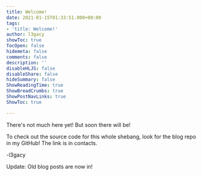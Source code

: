 ```yaml
---
title: Welcome!
date: 2021-01-15T01:33:51.000+00:00
tags:
- 'title: Welcome!'
author: l3gacy
showToc: true
TocOpen: false
hidemeta: false
comments: false
description: ''
disableHLJS: false
disableShare: false
hideSummary: false
ShowReadingTime: true
ShowBreadCrumbs: true
ShowPostNavLinks: true
ShowToc: true

---
```

There's not much here yet! But soon there will be!

To check out the source code for this whole shebang, look for the blog repo in my GitHub! The link is in contacts.

\-l3gacy

Update: Old blog posts are now in!